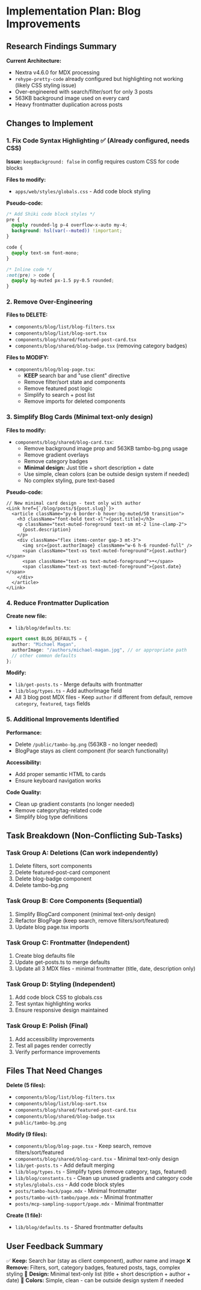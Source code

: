 # Implementation Plan: Blog Improvements

## Research Findings Summary

**Current Architecture:**

- Nextra v4.6.0 for MDX processing
- `rehype-pretty-code` already configured but highlighting not working (likely CSS styling issue)
- Over-engineered with search/filter/sort for only 3 posts
- 563KB background image used on every card
- Heavy frontmatter duplication across posts

## Changes to Implement

### 1. **Fix Code Syntax Highlighting** ✅ (Already configured, needs CSS)

**Issue:** `keepBackground: false` in config requires custom CSS for code blocks

**Files to modify:**

- `apps/web/styles/globals.css` - Add code block styling

**Pseudo-code:**

```css
/* Add Shiki code block styles */
pre {
  @apply rounded-lg p-4 overflow-x-auto my-4;
  background: hsl(var(--muted)) !important;
}

code {
  @apply text-sm font-mono;
}

/* Inline code */
:not(pre) > code {
  @apply bg-muted px-1.5 py-0.5 rounded;
}
```

### 2. **Remove Over-Engineering**

**Files to DELETE:**

- `components/blog/list/blog-filters.tsx`
- `components/blog/list/blog-sort.tsx`
- `components/blog/shared/featured-post-card.tsx`
- `components/blog/shared/blog-badge.tsx` (removing category badges)

**Files to MODIFY:**

- `components/blog/blog-page.tsx`:
  - **KEEP** search bar and "use client" directive
  - Remove filter/sort state and components
  - Remove featured post logic
  - Simplify to search + post list
  - Remove imports for deleted components

### 3. **Simplify Blog Cards** (Minimal text-only design)

**Files to modify:**

- `components/blog/shared/blog-card.tsx`:
  - Remove background image prop and 563KB tambo-bg.png usage
  - Remove gradient overlays
  - Remove category badges
  - **Minimal design:** Just title + short description + date
  - Use simple, clean colors (can be outside design system if needed)
  - No complex styling, pure text-based

**Pseudo-code:**

```tsx
// New minimal card design - text only with author
<Link href={`/blog/posts/${post.slug}`}>
  <article className="py-6 border-b hover:bg-muted/50 transition">
    <h3 className="font-bold text-xl">{post.title}</h3>
    <p className="text-muted-foreground text-sm mt-2 line-clamp-2">
      {post.description}
    </p>
    <div className="flex items-center gap-3 mt-3">
      <img src={post.authorImage} className="w-6 h-6 rounded-full" />
      <span className="text-xs text-muted-foreground">{post.author}</span>
      <span className="text-xs text-muted-foreground">•</span>
      <span className="text-xs text-muted-foreground">{post.date}</span>
    </div>
  </article>
</Link>
```

### 4. **Reduce Frontmatter Duplication**

**Create new file:**

- `lib/blog/defaults.ts`:

```ts
export const BLOG_DEFAULTS = {
  author: "Michael Magan",
  authorImage: "/authors/michael-magan.jpg", // or appropriate path
  // other common defaults
};
```

**Modify:**

- `lib/get-posts.ts` - Merge defaults with frontmatter
- `lib/blog/types.ts` - Add authorImage field
- All 3 blog post MDX files - Keep `author` if different from default, remove `category`, `featured`, `tags` fields

### 5. **Additional Improvements Identified**

**Performance:**

- Delete `/public/tambo-bg.png` (563KB - no longer needed)
- BlogPage stays as client component (for search functionality)

**Accessibility:**

- Add proper semantic HTML to cards
- Ensure keyboard navigation works

**Code Quality:**

- Clean up gradient constants (no longer needed)
- Remove category/tag-related code
- Simplify blog type definitions

## Task Breakdown (Non-Conflicting Sub-Tasks)

### **Task Group A: Deletions** (Can work independently)

1. Delete filters, sort components
2. Delete featured-post-card component
3. Delete blog-badge component
4. Delete tambo-bg.png

### **Task Group B: Core Components** (Sequential)

1. Simplify BlogCard component (minimal text-only design)
2. Refactor BlogPage (keep search, remove filters/sort/featured)
3. Update blog page.tsx imports

### **Task Group C: Frontmatter** (Independent)

1. Create blog defaults file
2. Update get-posts.ts to merge defaults
3. Update all 3 MDX files - minimal frontmatter (title, date, description only)

### **Task Group D: Styling** (Independent)

1. Add code block CSS to globals.css
2. Test syntax highlighting works
3. Ensure responsive design maintained

### **Task Group E: Polish** (Final)

1. Add accessibility improvements
2. Test all pages render correctly
3. Verify performance improvements

## Files That Need Changes

**Delete (5 files):**

- `components/blog/list/blog-filters.tsx`
- `components/blog/list/blog-sort.tsx`
- `components/blog/shared/featured-post-card.tsx`
- `components/blog/shared/blog-badge.tsx`
- `public/tambo-bg.png`

**Modify (9 files):**

- `components/blog/blog-page.tsx` - Keep search, remove filters/sort/featured
- `components/blog/shared/blog-card.tsx` - Minimal text-only design
- `lib/get-posts.ts` - Add default merging
- `lib/blog/types.ts` - Simplify types (remove category, tags, featured)
- `lib/blog/constants.ts` - Clean up unused gradients and category code
- `styles/globals.css` - Add code block styles
- `posts/tambo-hack/page.mdx` - Minimal frontmatter
- `posts/tambo-with-tambo/page.mdx` - Minimal frontmatter
- `posts/mcp-sampling-support/page.mdx` - Minimal frontmatter

**Create (1 file):**

- `lib/blog/defaults.ts` - Shared frontmatter defaults

## User Feedback Summary

✅ **Keep:** Search bar (stay as client component), author name and image
❌ **Remove:** Filters, sort, category badges, featured posts, tags, complex styling
🎨 **Design:** Minimal text-only list (title + short description + author + date)
🎨 **Colors:** Simple, clean - can be outside design system if needed
